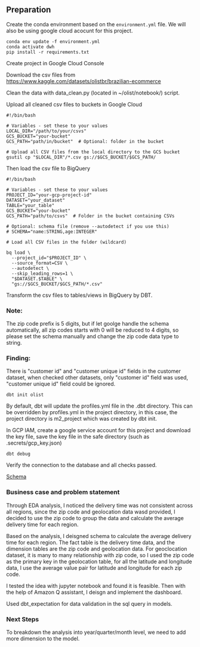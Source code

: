 ## Preparation

Create the conda environment based on the `environment.yml` file. 
We will also be using google cloud acocunt for this project. 

```
conda env update -f environment.yml
conda activate dwh
pip install -r requirements.txt
```

Create project in Google Cloud Console

Download the csv files from https://www.kaggle.com/datasets/olistbr/brazilian-ecommerce

Clean the data with data_clean.py (located in ~/olist/notebook/) script. 

Upload all cleaned csv files to buckets in Google Cloud

```
#!/bin/bash

# Variables - set these to your values
LOCAL_DIR="/path/to/your/csvs"
GCS_BUCKET="your-bucket"
GCS_PATH="path/in/bucket"  # Optional: folder in the bucket

# Upload all CSV files from the local directory to the GCS bucket
gsutil cp "$LOCAL_DIR"/*.csv gs://$GCS_BUCKET/$GCS_PATH/

```
Then load the csv file to BigQuery

```
#!/bin/bash

# Variables - set these to your values
PROJECT_ID="your-gcp-project-id"
DATASET="your_dataset"
TABLE="your_table"
GCS_BUCKET="your-bucket"
GCS_PATH="path/to/csvs"  # Folder in the bucket containing CSVs

# Optional: schema file (remove --autodetect if you use this)
# SCHEMA="name:STRING,age:INTEGER"

# Load all CSV files in the folder (wildcard)

bq load \
  --project_id="$PROJECT_ID" \
  --source_format=CSV \
  --autodetect \
  --skip_leading_rows=1 \
  "$DATASET.$TABLE" \
  "gs://$GCS_BUCKET/$GCS_PATH/*.csv"
```

Transform the csv files to tables/views in BigQuery by DBT. 

### Note: 

The zip code prefix is 5 digits, but if let goolge handle the schema automatically, all zip codes starts with 0 will be reduced to 4 digits, so please set the schema manually and change the zip code data type to string.

### Finding:

There is "customer id" and "customer unique id" fields in the customer dataset, when checked other datasets, only "customer id" field was used, "customer unique id" field could be ignored. 

```
dbt init olist
```
By default, dbt will update the profiles.yml file in the .dbt directory. This can be overridden by profiles.yml in the project directory, in this case, the project directory is m2_project which was created by dbt init.

In GCP IAM, create a google service account for this project and download the key file, save the key file in the safe directory (such as .secrets/gcp_key.json)

```
dbt debug
```
Verify the connection to the database and all checks passed.

[Schema](/Document/Schema.png)

### Business case and problem statement

Through EDA analysis, I noticed the delivery time was not consistent across all regions, since the zip code and geolocation data wasd provided, I decided to use the zip code to group the data and calculate the average delivery time for each region. 

Based on the analysis, I deisgned schema to calculate the average delivery time for each region. The fact table is the delivery time data, and the dimension tables are the zip code and geolocation data. For geoclocation dataset, it is many to many relationship with zip code, so I used the zip code as the primary key in the geolocation table, for all the latitude and longitude data, I use the average value pair for latitude and longitude for each zip code. 

I tested the idea with jupyter notebook and found it is feasible. Then with the help of Amazon Q assistant, I deisgn and implement the dashboard.

Used dbt_expectation for data validation in the sql query in models.

### Next Steps

To breakdown the analysis into year/quarter/month level, we need to add more dimension to the model.